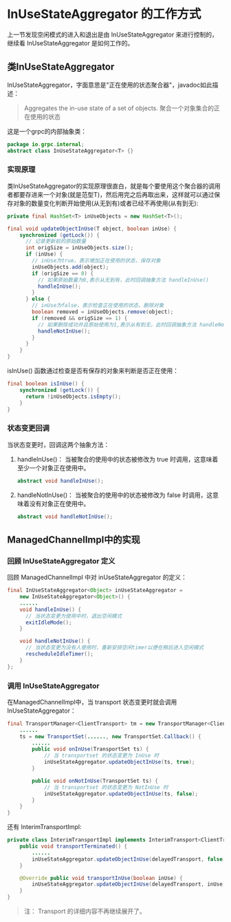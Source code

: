 # InUseStateAggregator 的工作方式

上一节发现空闲模式的进入和退出是由 InUseStateAggregator 来进行控制的，继续看 InUseStateAggregator 是如何工作的。

## 类InUseStateAggregator

InUseStateAggregator，字面意思是"正在使用的状态聚合器"，javadoc如此描述：

> Aggregates the in-use state of a set of objects.
> 聚合一个对象集合的正在使用的状态

这是一个grpc的内部抽象类：

```java
package io.grpc.internal;
abstract class InUseStateAggregator<T> {}
```

### 实现原理

类InUseStateAggregator的实现原理很直白，就是每个要使用这个聚合器的调用者都要存进来一个对象(就是范型T)，然后用完之后再取出来，这样就可以通过保存对象的数量变化判断开始使用(从无到有)或者已经不再使用(从有到无):

```java
private final HashSet<T> inUseObjects = new HashSet<T>();

final void updateObjectInUse(T object, boolean inUse) {
    synchronized (getLock()) {
      // 记录更新前的原始数量
      int origSize = inUseObjects.size();
      if (inUse) {
        // inUse为true，表示增加正在使用的状态，保存对象
        inUseObjects.add(object);
        if (origSize == 0) {
          // 如果原始数量为0,表示从无到有，此时回调抽象方法 handleInUse()
          handleInUse();
        }
      } else {
        // inUse为false，表示检查正在使用的状态，删除对象
        boolean removed = inUseObjects.remove(object);
        if (removed && origSize == 1) {
          // 如果删除成功并且原始使用为1,表示从有到无，此时回调抽象方法 handleNotInUse()
          handleNotInUse();
        }
      }
    }
}
```

isInUse() 函数通过检查是否有保存的对象来判断是否正在使用：

```java
final boolean isInUse() {
    synchronized (getLock()) {
      return !inUseObjects.isEmpty();
    }
}
```

### 状态变更回调

当状态变更时，回调这两个抽象方法：

1. handleInUse()： 当被聚合的使用中的状态被修改为 true 时调用，这意味着至少一个对象正在使用中。

    ```java
    abstract void handleInUse();
    ```

2. handleNotInUse()： 当被聚合的使用中的状态被修改为 false 时调用，这意味着没有对象正在使用中。

    ```java
    abstract void handleNotInUse();
    ```

## ManagedChannelImpl中的实现

### 回顾 InUseStateAggregator 定义

回顾 ManagedChannelImpl 中对 inUseStateAggregator 的定义：

```java
final InUseStateAggregator<Object> inUseStateAggregator =
    new InUseStateAggregator<Object>() {
	......
    void handleInUse() {
      // 当状态变更为使用中时，退出空闲模式
      exitIdleMode();
    }

    void handleNotInUse() {
      // 当状态变更为没有人使用时，重新安排空闲timer以便在稍后进入空闲模式
      rescheduleIdleTimer();
    }
};
```

### 调用 InUseStateAggregator

在ManagedChannelImpl中，当 transport 状态变更时就会调用 InUseStateAggregator：

```java
final TransportManager<ClientTransport> tm = new TransportManager<ClientTransport>() {
	......
	ts = new TransportSet(......, new TransportSet.Callback() {
    	......
        public void onInUse(TransportSet ts) {
        	// 当 transportset 的状态变更为 InUse 时
        	inUseStateAggregator.updateObjectInUse(ts, true);
        }

        public void onNotInUse(TransportSet ts) {
        	// 当 transportset 的状态变更为 NotInUse 时
        	inUseStateAggregator.updateObjectInUse(ts, false);
        }
	}
}
```

还有 InterimTransportImpl:

```java
private class InterimTransportImpl implements InterimTransport<ClientTransport> {
    public void transportTerminated() {
    	......
    	inUseStateAggregator.updateObjectInUse(delayedTransport, false);
    }

    @Override public void transportInUse(boolean inUse) {
    	inUseStateAggregator.updateObjectInUse(delayedTransport, inUse);
    }
}
```

> 注： Transport 的详细内容不再继续展开了。